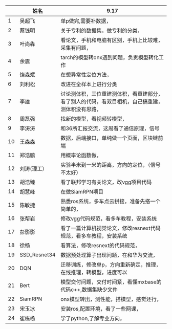 ﻿|      | 姓名         | 9.17                                                         |
| ---- | ------------ | ------------------------------------------------------------ |
| 1    | 吴超飞       | 单p做完,需要补数据，                                         |
| 2    | 蔡钱明       | 关于专利的数据集，做专利的分类，                             |
| 3    | 叶尚犇       | 看论文，手机和电脑有区别，手机上比较难，采集有问题，         |
| 4    | 余震         | tarch的模型转onx遇到问题，负责模型转化工作                   |
| 5    | 饶森斌       | 在想异常性定位方法，                                         |
| 6    | 刘利松       | 改进在全样本上进行分类                                       |
| 7    | 李雄         | 讨论测体积，三位重建测体积，看重建部分，看了别人的代码，看双目相机，自己搞重建，测体积没有思路， |
| 8    | 周磊强       | 找新的模型，看视频转模型，                                   |
| 9    | 李涛涛       | 和36所汇报交流，这周看了通信原理，信号                       |
| 10   | 王森森       | 数据，后端接口，单纯做一个页面，区块链前端                   |
| 11   | 郑浩鹏       | 用概率论函数做，                                             |
| 12   | 刘涛(理工）  | 实验半米到一米的距离，方向的定位，（信号不太好）             |
| 13   | 胡浩臻       | 看了联邦学习有关论文，改vgg项目代码                          |
| 14   | 胡慧峰       | 在做SiamRPN项目                                              |
| 15   | 陈敏捷       | 熟悉ros系统，多车点云拼接，准备先搭一个简单的，              |
| 16   | 张帮岩       | 修改vgg代码规范，看多车教程，安装系统                        |
| 17   | 彭影影       | 看了一篇计算机视觉论文，修改resnext代码规范，看多车教程，安装系统 |
| 18   | 徐畅         | 看算法，修改resnext的代码规范，                              |
| 19   | SSD_Resnet34 | 数据预处理算子出现问题，在和华为交流，                       |
| 20   | DQN          | 迁移训练，修改单p，方向重新确定，推理，在线推理，转模型，进度可以 |
| 21   | Bert         | 模型交付问题，交付时间紧，看懂mxbase的代码c++,数据集缺少文件 |
| 22   | SiamRPN      | onx模型转出，测性能，搭模型，感觉还行，                      |
| 23   | 宋玉冰       | 安装ros,配置环境，看了一些网课，                             |
| 24   | 崔栋杨       | 学了python,了解专业方向，                                    |
